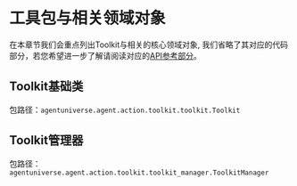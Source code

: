 # 工具包与相关领域对象
在本章节我们会重点列出Toolkit与相关的核心领域对象, 我们省略了其对应的代码部分，若您希望进一步了解请阅读对应的[API参考部分](../../技术组件/其他/API参考.md)。

## Toolkit基础类
包路径：`agentuniverse.agent.action.toolkit.toolkit.Toolkit`

## Toolkit管理器
包路径：`agentuniverse.agent.action.toolkit.toolkit_manager.ToolkitManager`